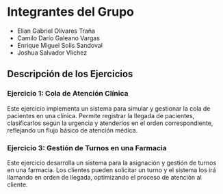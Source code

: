 # Integrantes del Grupo

* Elian Gabriel Olivares Traña
* Camilo Darío Galeano Vargas
* Enrique Miguel Solis Sandoval
* Joshua Salvador Vlichez

## Descripción de los Ejercicios

### Ejercicio 1: Cola de Atención Clínica

Este ejercicio implementa un sistema para simular y gestionar la cola de pacientes en una clínica. Permite registrar la llegada de pacientes, clasificarlos según la urgencia y atenderlos en el orden correspondiente, reflejando un flujo básico de atención médica.

### Ejercicio 3: Gestión de Turnos en una Farmacia

Este ejercicio desarrolla un sistema para la asignación y gestión de turnos en una farmacia. Los clientes pueden solicitar un turno y el sistema los irá llamando en orden de llegada, optimizando el proceso de atención al cliente.
